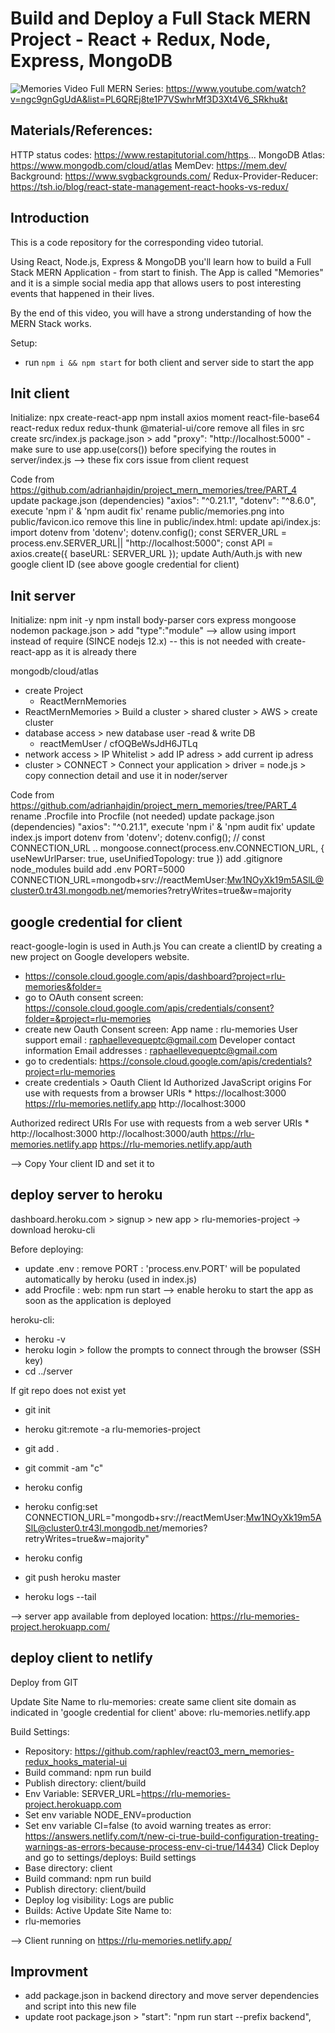 # Build and Deploy a Full Stack MERN Project - React + Redux, Node, Express, MongoDB

![Memories](https://i.ibb.co/Z8Y0CJv/Screenshot-2020-10-30-at-11-10-04.png)
Video Full MERN Series: https://www.youtube.com/watch?v=ngc9gnGgUdA&list=PL6QREj8te1P7VSwhrMf3D3Xt4V6_SRkhu&t

## Materials/References:
HTTP status codes: https://www.restapitutorial.com/https...
MongoDB Atlas: https://www.mongodb.com/cloud/atlas
MemDev: https://mem.dev/
Background: https://www.svgbackgrounds.com/
Redux-Provider-Reducer: https://tsh.io/blog/react-state-management-react-hooks-vs-redux/

## Introduction
This is a code repository for the corresponding video tutorial. 

Using React, Node.js, Express & MongoDB you'll learn how to build a Full Stack MERN Application - from start to finish. The App is called "Memories" and it is a simple social media app that allows users to post interesting events that happened in their lives.

By the end of this video, you will have a strong understanding of how the MERN Stack works.

Setup:
- run ```npm i && npm start``` for both client and server side to start the app

## Init client

Initialize:
npx create-react-app
npm install axios moment react-file-base64 react-redux redux redux-thunk @material-ui/core
remove all files in src
create src/index.js
package.json > add "proxy": "http://localhost:5000" - make sure to use app.use(cors()) before specifying the routes in server/index.js  --> these fix cors issue from client request

Code from https://github.com/adrianhajdin/project_mern_memories/tree/PART_4
update package.json (dependencies)
    "axios": "^0.21.1",
    "dotenv": "^8.6.0",
execute 'npm i' & 'npm audit fix'
rename public/memories.png into public/favicon.ico
remove this line in public/index.html:  <link rel="icon" type="image/png" href="./memories.png">
update api/index.js:
    import dotenv from 'dotenv';
    dotenv.config();
    const SERVER_URL = process.env.SERVER_URL|| "http://localhost:5000";
    const API = axios.create({ baseURL: SERVER_URL });
update Auth/Auth.js with new google client ID (see above google credential for client)

## Init server

Initialize:
npm init -y
npm install body-parser cors express mongoose nodemon
package.json > add "type":"module" --> allow using import instead of require  (SINCE nodejs 12.x) -- this is not needed with create-react-app as it is already there

mongodb/cloud/atlas
- create Project
  - ReactMernMemories
- ReactMernMemories > Build a cluster > shared cluster > AWS > create cluster
- database access > new database user  -read & write DB
    - reactMemUser / cfOQBeWsJdH6JTLq
- network access > IP Whitelist > add IP adress > add current ip adress
- cluster > CONNECT > Connect your application > driver = node.js > copy connection detail and use it in noder/server

Code from https://github.com/adrianhajdin/project_mern_memories/tree/PART_4
rename .Procfile into Procfile (not needed)
update package.json (dependencies)
    "axios": "^0.21.1",
execute 'npm i' & 'npm audit fix'
update index.js
    import dotenv from 'dotenv';
    dotenv.config();
    // const CONNECTION_URL ..
    mongoose.connect(process.env.CONNECTION_URL, { useNewUrlParser: true, useUnifiedTopology: true })
add .gitignore
    node_modules
    build
add .env
    PORT=5000
    CONNECTION_URL=mongodb+srv://reactMemUser:Mw1NOyXk19m5ASlL@cluster0.tr43l.mongodb.net/memories?retryWrites=true&w=majority

## google credential for client

react-google-login is used in Auth.js
You can create a clientID by creating a new project on Google developers website.
- https://console.cloud.google.com/apis/dashboard?project=rlu-memories&folder=
- go to OAuth consent screen: https://console.cloud.google.com/apis/credentials/consent?folder=&project=rlu-memories
- create new Oauth Consent screen:
App name : rlu-memories
User support email : raphaellevequeptc@gmail.com
Developer contact information Email addresses : raphaellevequeptc@gmail.com
- go to credentials: https://console.cloud.google.com/apis/credentials?project=rlu-memories
- create credentials > Oauth Client Id
Authorized JavaScript origins
For use with requests from a browser
URIs *
https://localhost:3000
https://rlu-memories.netlify.app
http://localhost:3000

Authorized redirect URIs
For use with requests from a web server
URIs *
http://localhost:3000
http://localhost:3000/auth
https://rlu-memories.netlify.app
https://rlu-memories.netlify.app/auth

--> Copy Your client ID and set it to <GoogleLogin clientId >

## deploy server to heroku

dashboard.heroku.com > signup > new app > rlu-memories-project
-> download heroku-cli

Before deploying:
- update .env : remove PORT : 'process.env.PORT' will be populated automatically by heroku (used in index.js)
- add Procfile : 
  web: npm run start
  --> enable heroku to start the app as soon as the application is deployed

heroku-cli:
- heroku -v
- heroku login > follow the prompts to connect through the browser (SSH key)
- cd ../server

If git repo does not exist yet
- git init
- heroku git:remote -a rlu-memories-project

- git add .  
- git commit -am "c"

- heroku config  
- heroku config:set CONNECTION_URL="mongodb+srv://reactMemUser:Mw1NOyXk19m5ASlL@cluster0.tr43l.mongodb.net/memories?retryWrites=true&w=majority"
- heroku config  

- git push heroku master
- heroku logs --tail  

--> server app available from deployed location: https://rlu-memories-project.herokuapp.com/

## deploy client to netlify

Deploy from GIT  

Update Site Name to rlu-memories: create same client site domain as indicated in 'google credential for client' above: rlu-memories.netlify.app

Build Settings:
- Repository: https://github.com/raphlev/react03_mern_memories-redux_hooks_material-ui
- Build command: npm run build
- Publish directory: client/build
- Env Variable: SERVER_URL=https://rlu-memories-project.herokuapp.com
- Set env variable NODE_ENV=production
- Set env variable CI=false  (to avoid warning treates as error: https://answers.netlify.com/t/new-ci-true-build-configuration-treating-warnings-as-errors-because-process-env-ci-true/14434)
Click Deploy and go to settings/deploys: Build settings
- Base directory: client
- Build command: npm run build
- Publish directory: client/build
- Deploy log visibility: Logs are public
- Builds: Active
Update Site Name to:
- rlu-memories

--> Client running on https://rlu-memories.netlify.app/

## Improvment
- add package.json in backend directory and move server dependencies and script into this new file
- update root package.json > "start": "npm run start --prefix backend",
